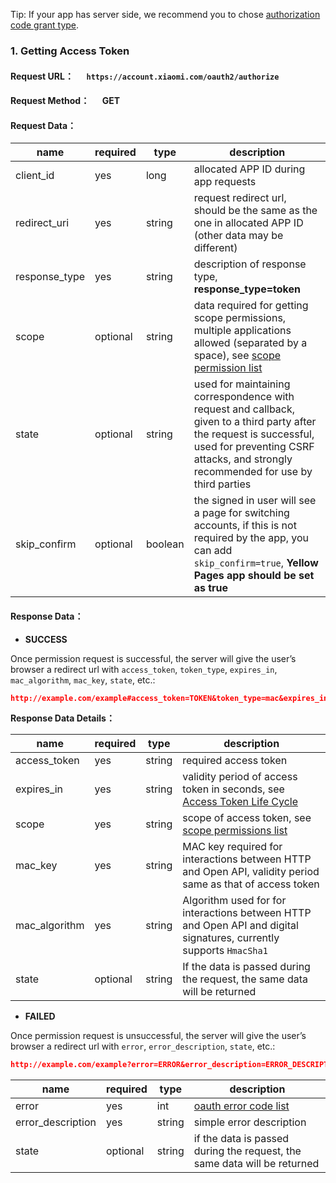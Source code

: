 Tip: If your app has server side, we recommend you to chose [authorization code grant type](authorization-code.html).

### __1. Getting Access Token__
#### __Request URL：__ &emsp; `https://account.xiaomi.com/oauth2/authorize`
#### __Request Method：__ &emsp; GET
#### __Request Data：__

name | required | type | description
---|--- | --- | ---
client_id | yes | long | allocated ​APP ID​ during app requests
redirect_uri | yes | string | request redirect url, should be the same as the one in allocated APP ID (other data may be different)
response_type | yes | string | description of response type, __response_type=token__
scope | optional | string | data required for getting scope permissions, multiple applications allowed (separated by a space), see [scope permission list](scope-list.html)
state | optional | string | used for maintaining correspondence with request and callback, given to a third party after the request is successful, used for preventing CSRF attacks, and strongly recommended for use by third parties
skip_confirm | optional | boolean | the signed in user will see a page for switching accounts, if this is not required by the app, you can add `skip_confirm=true`, __Yellow Pages app should be set as true__

#### __Response Data：__

- __SUCCESS__

Once permission request is successful, the server will give the user’s browser a redirect url with `access_token`, `token_type`, `expires_in`, `mac_algorithm`, `mac_key`, `state`, etc.:

```json
http://example.com/example#access_token=TOKEN&token_type=mac&expires_in=7776000&mac_algorithm=HmacSHA1&mac_key=MACKEY&scope=SCOPE
```

__Response Data Details：__

name | required | type | description
---|--- | --- | ---
access_token | yes | string | required access token
expires_in | yes | string | validity period of access token in seconds, see [Access Token Life Cycle](token-life-cycle.html)
scope | yes | string | scope of access token, see ​[scope permissions​ list](scope-list.html)
mac_key | yes | string | MAC key required for interactions between HTTP and Open API, validity period same as that of access token
mac_algorithm | yes | string | Algorithm used for for interactions between HTTP and Open API and digital signatures, currently supports `HmacSha1`
state | optional | string | If the data is passed during the request, the same data will be returned

- __FAILED__

Once permission request is unsuccessful, the server will give the user’s browser a redirect url with `error`, `error_description`, `state`, etc.:

```json
http://example.com/example?error=ERROR&error_description=ERROR_DESCRIPTION&state=STATE
```

name | required | type | description
---|--- | --- | ---
error | yes | int | [oauth error code list](error-code.html)
error_description | yes | string | simple error description
state | optional | string | if the data is passed during the request, the same data will be returned
